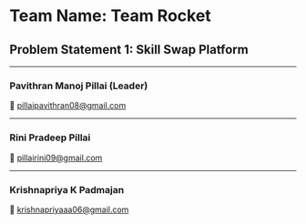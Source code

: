 # Team Name: Team Rocket

## Problem Statement 1: Skill Swap Platform

---

### Pavithran Manoj Pillai  (Leader)
📧 [pillaipavithran08@gmail.com](mailto:pillaipavithran08@gmail.com)

---

### Rini Pradeep Pillai  
📧 [pillairini09@gmail.com](mailto:pillairini09@gmail.com)

---

### Krishnapriya K Padmajan  
📧 [krishnapriyaaa06@gmail.com](mailto:krishnapriyaaa06@gmail.com)

